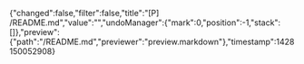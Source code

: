 {"changed":false,"filter":false,"title":"[P] /README.md","value":"","undoManager":{"mark":0,"position":-1,"stack":[]},"preview":{"path":"/README.md","previewer":"preview.markdown"},"timestamp":1428150052908}